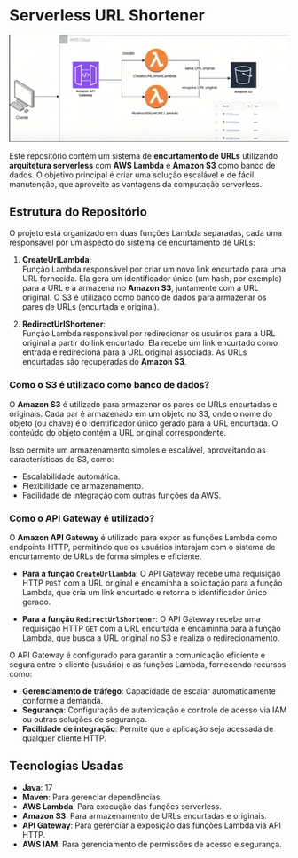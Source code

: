 # Serverless URL Shortener

![Diagrama do Projeto](imagem.png)

Este repositório contém um sistema de **encurtamento de URLs** utilizando **arquitetura serverless** com **AWS Lambda** e **Amazon S3** como banco de dados. O objetivo principal é criar uma solução escalável e de fácil manutenção, que aproveite as vantagens da computação serverless.

## Estrutura do Repositório

O projeto está organizado em duas funções Lambda separadas, cada uma responsável por um aspecto do sistema de encurtamento de URLs:

1. **CreateUrlLambda**:  
   Função Lambda responsável por criar um novo link encurtado para uma URL fornecida. Ela gera um identificador único (um hash, por exemplo) para a URL e a armazena no **Amazon S3**, juntamente com a URL original. O S3 é utilizado como banco de dados para armazenar os pares de URLs (encurtada e original).

2. **RedirectUrlShortener**:  
   Função Lambda responsável por redirecionar os usuários para a URL original a partir do link encurtado. Ela recebe um link encurtado como entrada e redireciona para a URL original associada. As URLs encurtadas são recuperadas do **Amazon S3**.

### Como o S3 é utilizado como banco de dados?

O **Amazon S3** é utilizado para armazenar os pares de URLs encurtadas e originais. Cada par é armazenado em um objeto no S3, onde o nome do objeto (ou chave) é o identificador único gerado para a URL encurtada. O conteúdo do objeto contém a URL original correspondente.

Isso permite um armazenamento simples e escalável, aproveitando as características do S3, como:

- Escalabilidade automática.
- Flexibilidade de armazenamento.
- Facilidade de integração com outras funções da AWS.

### Como o API Gateway é utilizado?

O **Amazon API Gateway** é utilizado para expor as funções Lambda como endpoints HTTP, permitindo que os usuários interajam com o sistema de encurtamento de URLs de forma simples e eficiente.

- **Para a função `CreateUrlLambda`**: O API Gateway recebe uma requisição HTTP `POST` com a URL original e encaminha a solicitação para a função Lambda, que cria um link encurtado e retorna o identificador único gerado.

- **Para a função `RedirectUrlShortener`**: O API Gateway recebe uma requisição HTTP `GET` com a URL encurtada e encaminha para a função Lambda, que busca a URL original no S3 e realiza o redirecionamento.

O API Gateway é configurado para garantir a comunicação eficiente e segura entre o cliente (usuário) e as funções Lambda, fornecendo recursos como:

- **Gerenciamento de tráfego**: Capacidade de escalar automaticamente conforme a demanda.
- **Segurança**: Configuração de autenticação e controle de acesso via IAM ou outras soluções de segurança.
- **Facilidade de integração**: Permite que a aplicação seja acessada de qualquer cliente HTTP.

## Tecnologias Usadas

- **Java**: 17
- **Maven**: Para gerenciar dependências.
- **AWS Lambda**: Para execução das funções serverless.
- **Amazon S3**: Para armazenamento de URLs encurtadas e originais.
- **API Gateway**: Para gerenciar a exposição das funções Lambda via API HTTP.
- **AWS IAM**: Para gerenciamento de permissões de acesso e segurança.
